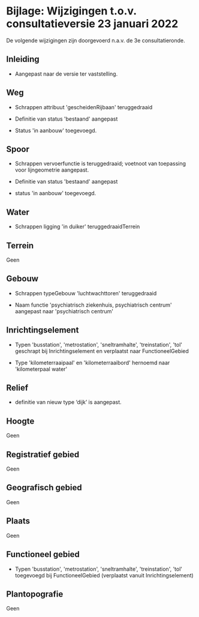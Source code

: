 # Bijlage: Wijzigingen t.o.v. consultatieversie 23 januari 2022

De volgende wijzigingen zijn doorgevoerd n.a.v. de 3e consultatieronde.

## Inleiding

-   Aangepast naar de versie ter vaststelling.

## Weg

-   Schrappen attribuut 'gescheidenRijbaan' teruggedraaid

-   Definitie van status 'bestaand' aangepast

-   Status 'in aanbouw' toegevoegd.

## Spoor

-   Schrappen vervoerfunctie is teruggedraaid; voetnoot van toepassing voor
    lijngeometrie aangepast.

-   Definitie van status 'bestaand' aangepast

-   status 'in aanbouw' toegevoegd.

## Water

-   Schrappen ligging 'in duiker' teruggedraaidTerrein

## Terrein

Geen

## Gebouw

-   Schrappen typeGebouw 'luchtwachttoren' teruggedraaid

-   Naam functie 'psychiatrisch ziekenhuis, psychiatrisch centrum' aangepast
    naar 'psychiatrisch centrum'

## Inrichtingselement

-   Typen 'busstation', 'metrostation', 'sneltramhalte', 'treinstation', 'tol'
    geschrapt bij Inrichtingselement en verplaatst naar FunctioneelGebied

-   Type 'kilometerraaipaal' en 'kilometerraaibord' hernoemd naar 'kilometerpaal
    water'

## Relief

-   definitie van nieuw type ‘dijk’ is aangepast.

## Hoogte

Geen

## Registratief gebied

Geen

## Geografisch gebied

Geen

## Plaats

Geen

## Functioneel gebied

-   Typen 'busstation', 'metrostation', 'sneltramhalte', 'treinstation', 'tol'
    toegevoegd bij FunctioneelGebied (verplaatst vanuit Inrichtingselement)

## Plantopografie

Geen
